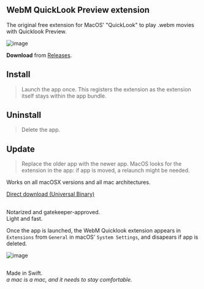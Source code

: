## WebM QuickLook Preview extension  
  

The original free extension for MacOS' "QuickLook" to play .webm movies with Quicklook Preview.


 



![image](https://github.com/user-attachments/assets/dbd3da6f-4ffb-4bf0-9354-8225c667fa34)

     
**Download** from [Releases](https://github.com/Oil3/Webm-QuickLook-Plug-In/releases/tag/march2025).




## Install  
>Launch the app once. This registers the extension as the extension itself stays within the app bundle.  

## Uninstall  
>Delete the app.  

## Update  
>Replace the older app with the newer app.  MacOS looks for the extension in the app: if app is moved, a relaunch might be needed. 


Works on all macOSX versions and all mac architectures.  

[Direct download (Universal Binary)
](https://github.com/Oil3/Webm-QuickLook-Plug-In/releases/download/march2025/Webm.Quicklook.UniversalBinary.2025March.zip)   



      
##  
  
Notarized and gatekeeper-approved.   
Light and fast.  



Once the app is launched, the WebM Quicklook extension appears in  `Extensions` from `General` in macOS' `System Settings`, and disapears if app is deleted.  

![image](https://github.com/user-attachments/assets/86b2e30d-039f-4641-a5d9-0ed12f14bfd2)
   


##  
Made in Swift.  
_a mac is a mac, and it needs to stay comfortable._
